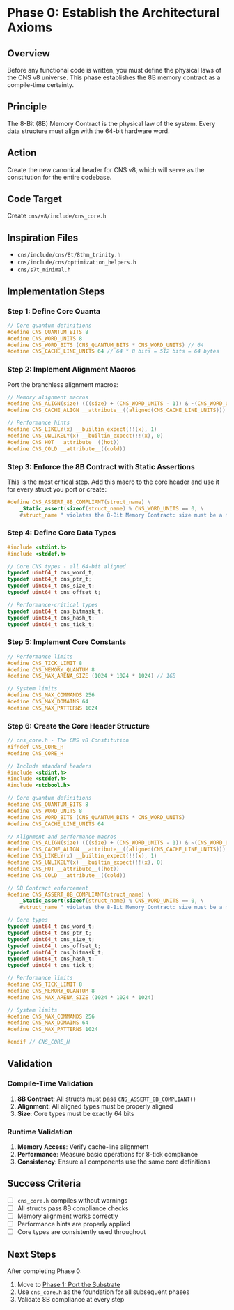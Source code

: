 # Phase 0: Establish the Architectural Axioms

## Overview

Before any functional code is written, you must define the physical laws of the CNS v8 universe. This phase establishes the 8B memory contract as a compile-time certainty.

## Principle

The 8-Bit (8B) Memory Contract is the physical law of the system. Every data structure must align with the 64-bit hardware word.

## Action

Create the new canonical header for CNS v8, which will serve as the constitution for the entire codebase.

## Code Target

Create `cns/v8/include/cns_core.h`

## Inspiration Files

- `cns/include/cns/8t/8thm_trinity.h`
- `cns/include/cns/optimization_helpers.h`
- `cns/s7t_minimal.h`

## Implementation Steps

### Step 1: Define Core Quanta

```c
// Core quantum definitions
#define CNS_QUANTUM_BITS 8
#define CNS_WORD_UNITS 8
#define CNS_WORD_BITS (CNS_QUANTUM_BITS * CNS_WORD_UNITS) // 64
#define CNS_CACHE_LINE_UNITS 64 // 64 * 8 bits = 512 bits = 64 bytes
```

### Step 2: Implement Alignment Macros

Port the branchless alignment macros:

```c
// Memory alignment macros
#define CNS_ALIGN(size) (((size) + (CNS_WORD_UNITS - 1)) & ~(CNS_WORD_UNITS - 1))
#define CNS_CACHE_ALIGN __attribute__((aligned(CNS_CACHE_LINE_UNITS)))

// Performance hints
#define CNS_LIKELY(x) __builtin_expect(!!(x), 1)
#define CNS_UNLIKELY(x) __builtin_expect(!!(x), 0)
#define CNS_HOT __attribute__((hot))
#define CNS_COLD __attribute__((cold))
```

### Step 3: Enforce the 8B Contract with Static Assertions

This is the most critical step. Add this macro to the core header and use it for every struct you port or create:

```c
#define CNS_ASSERT_8B_COMPLIANT(struct_name) \
    _Static_assert(sizeof(struct_name) % CNS_WORD_UNITS == 0, \
    #struct_name " violates the 8-Bit Memory Contract: size must be a multiple of 8.")
```

### Step 4: Define Core Data Types

```c
#include <stdint.h>
#include <stddef.h>

// Core CNS types - all 64-bit aligned
typedef uint64_t cns_word_t;
typedef uint64_t cns_ptr_t;
typedef uint64_t cns_size_t;
typedef uint64_t cns_offset_t;

// Performance-critical types
typedef uint64_t cns_bitmask_t;
typedef uint64_t cns_hash_t;
typedef uint64_t cns_tick_t;
```

### Step 5: Implement Core Constants

```c
// Performance limits
#define CNS_TICK_LIMIT 8
#define CNS_MEMORY_QUANTUM 8
#define CNS_MAX_ARENA_SIZE (1024 * 1024 * 1024) // 1GB

// System limits
#define CNS_MAX_COMMANDS 256
#define CNS_MAX_DOMAINS 64
#define CNS_MAX_PATTERNS 1024
```

### Step 6: Create the Core Header Structure

```c
// cns_core.h - The CNS v8 Constitution
#ifndef CNS_CORE_H
#define CNS_CORE_H

// Include standard headers
#include <stdint.h>
#include <stddef.h>
#include <stdbool.h>

// Core quantum definitions
#define CNS_QUANTUM_BITS 8
#define CNS_WORD_UNITS 8
#define CNS_WORD_BITS (CNS_QUANTUM_BITS * CNS_WORD_UNITS)
#define CNS_CACHE_LINE_UNITS 64

// Alignment and performance macros
#define CNS_ALIGN(size) (((size) + (CNS_WORD_UNITS - 1)) & ~(CNS_WORD_UNITS - 1))
#define CNS_CACHE_ALIGN __attribute__((aligned(CNS_CACHE_LINE_UNITS)))
#define CNS_LIKELY(x) __builtin_expect(!!(x), 1)
#define CNS_UNLIKELY(x) __builtin_expect(!!(x), 0)
#define CNS_HOT __attribute__((hot))
#define CNS_COLD __attribute__((cold))

// 8B Contract enforcement
#define CNS_ASSERT_8B_COMPLIANT(struct_name) \
    _Static_assert(sizeof(struct_name) % CNS_WORD_UNITS == 0, \
    #struct_name " violates the 8-Bit Memory Contract: size must be a multiple of 8.")

// Core types
typedef uint64_t cns_word_t;
typedef uint64_t cns_ptr_t;
typedef uint64_t cns_size_t;
typedef uint64_t cns_offset_t;
typedef uint64_t cns_bitmask_t;
typedef uint64_t cns_hash_t;
typedef uint64_t cns_tick_t;

// Performance limits
#define CNS_TICK_LIMIT 8
#define CNS_MEMORY_QUANTUM 8
#define CNS_MAX_ARENA_SIZE (1024 * 1024 * 1024)

// System limits
#define CNS_MAX_COMMANDS 256
#define CNS_MAX_DOMAINS 64
#define CNS_MAX_PATTERNS 1024

#endif // CNS_CORE_H
```

## Validation

### Compile-Time Validation

1. **8B Contract**: All structs must pass `CNS_ASSERT_8B_COMPLIANT()`
2. **Alignment**: All aligned types must be properly aligned
3. **Size**: Core types must be exactly 64 bits

### Runtime Validation

1. **Memory Access**: Verify cache-line alignment
2. **Performance**: Measure basic operations for 8-tick compliance
3. **Consistency**: Ensure all components use the same core definitions

## Success Criteria

- [ ] `cns_core.h` compiles without warnings
- [ ] All structs pass 8B compliance checks
- [ ] Memory alignment works correctly
- [ ] Performance hints are properly applied
- [ ] Core types are consistently used throughout

## Next Steps

After completing Phase 0:
1. Move to [Phase 1: Port the Substrate](./phase1_substrate.md)
2. Use `cns_core.h` as the foundation for all subsequent phases
3. Validate 8B compliance at every step 